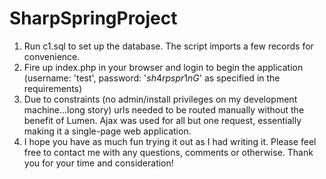 # SharpSpringProject
1. Run c1.sql to set up the database. The script imports a few records for convenience.
2. Fire up index.php in your browser and login to begin the application (username: 'test', password: '$sh4rpspr1nG$' as specified in the requirements)
3. Due to constraints (no admin/install privileges on my development machine...long story) urls needed to be routed manually without the benefit of Lumen. Ajax was used for all but one request, essentially making it a single-page web application.
4. I hope you have as much fun trying it out as I had writing it. Please feel free to contact me with any questions, comments or otherwise. Thank you for your time and consideration!
